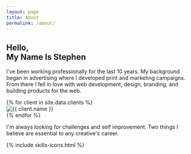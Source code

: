 ```yaml
---
layout: page
title: About
permalink: /about/
---
```


<section class="about-page-intro">
  <div class="container">
    <div class="about-page-intro-img">
    </div>
    <div class="about-page-intro-meta">
      <h2>Hello, <br>My Name Is Stephen</h2>
      <p>I've been working professionally for the last 10 years. My background began in advertising where I developed print and marketing campaigns. From there I fell in love with web development, design, branding, and building products for the web.</p>
    </div>
  </div>
</section>

<section class="about-page-clients">
  <div class="container">
    {% for client in site.data.clients %}
      <div class="about-page-client">
        <div class="about-page-client-img">
          <img src="{{ site.baseurl }}/img/clients/{{ client.img }}" alt="{{ client.name }}" />
        </div>
      </div>
    {% endfor %}
  </div>
</section>

<section class="about-page-quote">
  <div class="container">
    <p class="display-text">
      I'm always looking for challenges and self improvement. Two things I believe are essential to any creative's career.
    </p>
  </div>
</section>

{% include skills-icons.html %}



<!-- I've been working professionally for the last 10 years. My background began in advertising where I developed print and marketing campaigns. From there I fell in love with web development, design, branding, and building products for the web. Originally from the Philadelphia area, I'm now residing in Texas. I'm always looking for challenges and self improvement. Two things I believe are essential to any creative's career. I'm currently working as a designer and front end developer. I'm interested in skill sets like Branding and UI/UX Design. HTML5, CSS3, Sketch3, Sass/Scss, Gulp.js, Jquery/Javascript, Angular.js, Git/Github, Responsive Web Design, Wordpress (Custom Themes), Bootstrap, BEM Methodology, SMACSS Methodology, Photoshop CC, Illustrator CC, InDesign CC, Sublime Text, Google Analytics, Google Webmaster Tools -->
